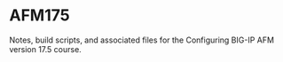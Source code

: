 # AFM175
Notes, build scripts, and associated files for the Configuring BIG-IP AFM version 17.5 course.
